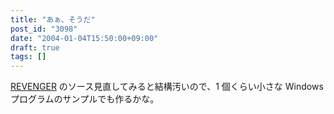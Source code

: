 ```yaml
---
title: "あぁ、そうだ"
post_id: "3098"
date: "2004-01-04T15:50:00+09:00"
draft: true
tags: []
---
```



[REVENGER](/revenger) のソース見直してみると結構汚いので、1 個くらい小さな Windows プログラムのサンプルでも作るかな。
